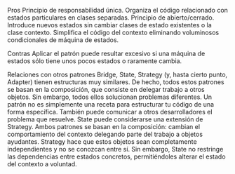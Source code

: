 Pros
Principio de responsabilidad única. Organiza el código relacionado con estados particulares en clases separadas.
Principio de abierto/cerrado. Introduce nuevos estados sin cambiar clases de estado existentes o la clase contexto.
Simplifica el código del contexto eliminando voluminosos condicionales de máquina de estados.


Contras
Aplicar el patrón puede resultar excesivo si una máquina de estados sólo tiene unos pocos estados o raramente cambia.


Relaciones con otros patrones
Bridge, State, Strategy (y, hasta cierto punto, Adapter) tienen estructuras muy similares. De hecho, todos estos patrones se basan en la composición, que consiste en delegar trabajo a otros objetos. Sin embargo, todos ellos solucionan problemas diferentes. Un patrón no es simplemente una receta para estructurar tu código de una forma específica. También puede comunicar a otros desarrolladores el problema que resuelve.
State puede considerarse una extensión de Strategy. Ambos patrones se basan en la composición: cambian el comportamiento del contexto delegando parte del trabajo a objetos ayudantes. Strategy hace que estos objetos sean completamente independientes y no se conozcan entre sí. Sin embargo, State no restringe las dependencias entre estados concretos, permitiéndoles alterar el estado del contexto a voluntad.